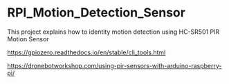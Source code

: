 # RPI_Motion_Detection_Sensor
This project explains how to identity motion detection using HC-SR501 PIR Motion Sensor


https://gpiozero.readthedocs.io/en/stable/cli_tools.html

https://dronebotworkshop.com/using-pir-sensors-with-arduino-raspberry-pi/
